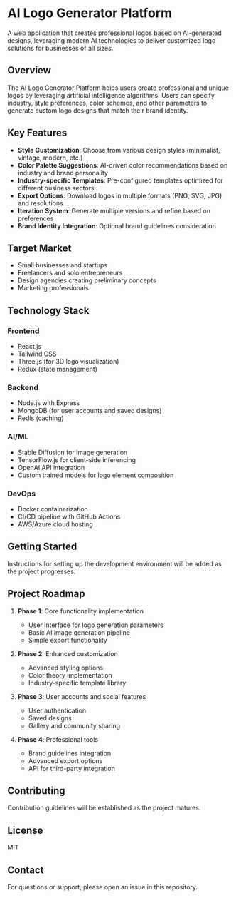 # AI Logo Generator Platform

A web application that creates professional logos based on AI-generated designs, leveraging modern AI technologies to deliver customized logo solutions for businesses of all sizes.

## Overview

The AI Logo Generator Platform helps users create professional and unique logos by leveraging artificial intelligence algorithms. Users can specify industry, style preferences, color schemes, and other parameters to generate custom logo designs that match their brand identity.

## Key Features

- **Style Customization**: Choose from various design styles (minimalist, vintage, modern, etc.)
- **Color Palette Suggestions**: AI-driven color recommendations based on industry and brand personality
- **Industry-specific Templates**: Pre-configured templates optimized for different business sectors
- **Export Options**: Download logos in multiple formats (PNG, SVG, JPG) and resolutions
- **Iteration System**: Generate multiple versions and refine based on preferences
- **Brand Identity Integration**: Optional brand guidelines consideration

## Target Market

- Small businesses and startups
- Freelancers and solo entrepreneurs
- Design agencies creating preliminary concepts
- Marketing professionals

## Technology Stack

### Frontend
- React.js
- Tailwind CSS
- Three.js (for 3D logo visualization)
- Redux (state management)

### Backend
- Node.js with Express
- MongoDB (for user accounts and saved designs)
- Redis (caching)

### AI/ML
- Stable Diffusion for image generation
- TensorFlow.js for client-side inferencing
- OpenAI API integration
- Custom trained models for logo element composition

### DevOps
- Docker containerization
- CI/CD pipeline with GitHub Actions
- AWS/Azure cloud hosting

## Getting Started

Instructions for setting up the development environment will be added as the project progresses.

## Project Roadmap

1. **Phase 1**: Core functionality implementation
   - User interface for logo generation parameters
   - Basic AI image generation pipeline
   - Simple export functionality

2. **Phase 2**: Enhanced customization
   - Advanced styling options
   - Color theory implementation
   - Industry-specific template library

3. **Phase 3**: User accounts and social features
   - User authentication
   - Saved designs
   - Gallery and community sharing

4. **Phase 4**: Professional tools
   - Brand guidelines integration
   - Advanced export options
   - API for third-party integration

## Contributing

Contribution guidelines will be established as the project matures.

## License

MIT

## Contact

For questions or support, please open an issue in this repository.